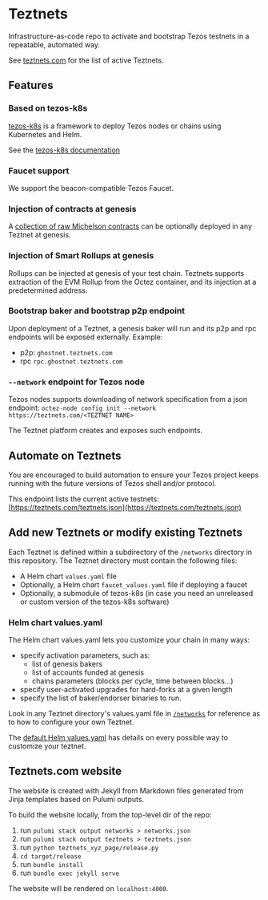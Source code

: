 # Teztnets

Infrastructure-as-code repo to activate and bootstrap Tezos testnets in a repeatable, automated way.

See [teztnets.com](https://teztnets.com) for the list of active Teztnets.

## Features

### Based on tezos-k8s

[tezos-k8s](https://github.com/oxheadalpha/tezos-k8s) is a framework to deploy Tezos nodes or chains using Kubernetes and Helm.

See the [tezos-k8s documentation](https://github.com/oxheadalpha/tezos-k8s/blob/master/README.md)

### Faucet support

We support the beacon-compatible Tezos Faucet.

### Injection of contracts at genesis

A [collection of raw Michelson contracts](https://github.com/oxheadalpha/teztnets/tree/main/bootstrap_contracts) can be optionally deployed in any Teztnet at genesis.

### Injection of Smart Rollups at genesis

Rollups can be injected at genesis of your test chain. Teztnets supports extraction of the EVM Rollup from the Octez container, and its injection at a predetermined address.

### Bootstrap baker and bootstrap p2p endpoint

Upon deployment of a Teztnet, a genesis baker will run and its p2p and rpc endpoints will be exposed externally.
Example:

- p2p: `ghostnet.teztnets.com`
- rpc `rpc.ghostnet.teztnets.com`

### `--network` endpoint for Tezos node

Tezos nodes supports downloading of network specification from a json endpoint: `octez-node config init --network https://teztnets.com/<TEZTNET NAME>`

The Teztnet platform creates and exposes such endpoints.

## Automate on Teztnets

You are encouraged to build automation to ensure your Tezos project keeps running with the future versions of Tezos shell and/or protocol.

This endpoint lists the current active testnets: [https://teztnets.com/teztnets.json](https://teztnets.com/teztnets.json)

## Add new Teztnets or modify existing Teztnets

Each Teztnet is defined within a subdirectory of the `/networks` directory in this repository. The Teztnet directory must contain the following files:

- A Helm chart `values.yaml` file
- Optionally, a Helm chart `faucet_values.yaml` file if deploying a faucet
- Optionally, a submodule of tezos-k8s (in case you need an unreleased or custom version of the tezos-k8s software)

### Helm chart values.yaml

The Helm chart values.yaml lets you customize your chain in many ways:

- specify activation parameters, such as:
  - list of genesis bakers
  - list of accounts funded at genesis
  - chains parameters (blocks per cycle, time between blocks...)
- specify user-activated upgrades for hard-forks at a given length
- specify the list of baker/endorser binaries to run.

Look in any Teztnet directory's values.yaml file in [`/networks`](/networks) for reference as to how to configure your own Teztnet.

The [default Helm values.yaml](https://github.com/oxheadalpha/tezos-k8s/blob/master/charts/tezos/values.yaml) has details on every possible way to customize your teztnet.

## Teztnets.com website

The website is created with Jekyll from Markdown files generated from Jinja templates based on Pulumi outputs.

To build the website locally, from the top-level dir of the repo:

1. run `pulumi stack output networks > networks.json`
1. run `pulumi stack output teztnets > teztnets.json`
1. run `python teztnets_xyz_page/release.py`
1. `cd target/release`
1. run `bundle install`
1. run `bundle exec jekyll serve`

The website will be rendered on `localhost:4000`.
